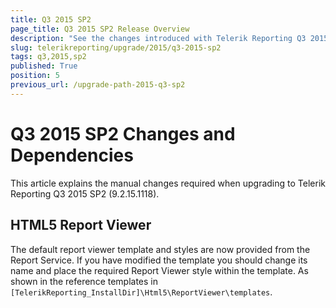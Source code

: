 ```yaml
---
title: Q3 2015 SP2
page_title: Q3 2015 SP2 Release Overview 
description: "See the changes introduced with Telerik Reporting Q3 2015 SP2 that should be considered before upgrading, and the 3rd party products & packages this version depends on."
slug: telerikreporting/upgrade/2015/q3-2015-sp2
tags: q3,2015,sp2
published: True
position: 5
previous_url: /upgrade-path-2015-q3-sp2
---
```


# Q3 2015 SP2 Changes and Dependencies

This article explains the manual changes required when upgrading to Telerik Reporting Q3 2015 SP2 (9.2.15.1118).

## HTML5 Report Viewer

The default report viewer template and styles are now provided from the Report Service. If you have modified the template you should change its name and place the required Report Viewer style within the template. As shown in the reference templates in `[TelerikReporting_InstallDir]\Html5\ReportViewer\templates`. 

